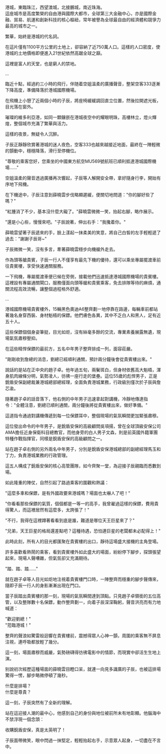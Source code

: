 港城，東臨珠江，西望澳城，北接鵬城，南近珠海。  
這座城市是高度繁榮的自由港與國際大都市，全球第三大金融中心，亦是國際金融、貿易、航運和創新科技的核心樞紐，常年被譽為全球最自由的經濟體和競爭力最高的城市之一。  

繁華，始終是港城的代名詞。  

在這片僅有1100平方公里的土地上，卻容納了近750萬人口。這樣的人口密度，使港城的土地價格即便進入21世紀依然高踞全球之巔。  

這裡是富人的天堂，也是窮人的禁地。  

...

臨近十點，經過約三小時的飛行，伴随着空姐溫柔的廣播聲音，整架空客333逐漸下降高度，準備降落於港城國際機場。  

在飛機上小憩了近兩個小時的子辰，將座椅緩緩調回直立位置，然後拉開遮光板，目光落在窗外。  

璀璨的維多利亞港，如同一顆鑲嵌在港城夜空中的耀眼明珠，高樓林立，燈火輝煌，整個城市充滿了繁華與活力。  

這樣的夜景，無疑令人沉醉。  

子辰正靜靜欣賞著港城的迷人夜色，空客333也越來越接近地面，最終在一陣輕微的顫動中，穩穩降落，滑行至停機位。  

"尊敬的乘客您好，您乘坐的中國東方航空MU569號航班已順利抵達港城國際機場……"

空姐溫柔的聲音透過廣播再次響起，子辰等人解開安全帶，拿好隨身行李，開始有序地下飛機。  

在下機途中，子辰注意到薛曉雲步伐略顯遲緩，便關切地問道："你的腳好些了嗎？"  

"紅腫消了不少，基本沒什麼大礙了。"薛曉雲微微一笑，抬起右腳，略作展示。  

"還是小心些，慢慢來吧。"子辰說著，伸出右手："我攙着你。"  

薛曉雲望著子辰遞來的手，臉上漾起一抹柔美的笑意，將自己白皙的左手輕輕遞了過去："謝謝子辰哥~"  

子辰微微一笑，沒有多言，牽著薛曉雲穩步向機艙外走去。  

作為頭等艙貴賓，子辰一行人不僅享有最先下機的優待，還可以乘坐專屬擺渡車前往貴賓樓，享受快速通關服務。  

一下飛機，專屬擺渡車便已候在旁側，接載他們迅速抵達港城國際機場的貴賓樓。這裡設有專屬通關閘口，服務僅面向頭等艙和貴賓乘客，免去排隊等待的麻煩，通關流程高效流暢，讓整個過程格外舒適。  

...

港城國際機場貴賓樓外，15輛黑色奧迪A6整齊劃一地停靠在路邊，每輛車前都站著幾名身穿西裝、身材魁梧的保鏢。他們膚色各異，其中不乏白人和黑人，足有近五十人。  

這些保鏢個個身姿筆挺，目光如炬，沒有絲毫多餘的交流，專業素養展露無遺，現場氣氛肅穆壓抑。  

在這些精悍保鏢的最前方，五名中年男子整齊排成一列，面容莊嚴。  

"剛剛收到詹總的消息，劉總已經順利通關，預計兩分鐘後會從貴賓樓出來。"  

說話的是站在正中央的趙子卓。他年過五旬，兩鬢斑白，但身材依舊高大魁梧，渾身肌肉線條分明，氣勢凌人，彷彿一座行走的堡壘。這位55歲的彪悍男子，正是銳盾安保副總裁兼港城總部總經理，全面負責港城業務，行政級別僅次於子辰與詹芯渝。  

隨著趙子卓的話音落下，他右側的中年男子迅速拿起對講機，冷靜地傳達指令："全體注意，劉總已順利通關，兩分鐘後將從貴賓樓出來，做好準備。"  

這道指令通過對講機傳遞到每一位保鏢耳中，整個現場的氣氛瞬間更加緊張肅穆。  

這位發出命令的中年男子，是銳盾安保的高級顧問吳項揚，曾在全球頂級安保公司AMA擔任近身保衛科目總教官，而他身旁的白人男子文森，則是前英國外籍軍團特種作戰指揮官，同樣是銳盾安保的高級顧問之一。  

站在趙子卓右側的另外兩名中年男子，分別是銳盾安保港城總部的副總經理馬玉和丁力，負責港城業務的行政管理。  

這五人構成了銳盾安保的核心高管團隊，如今齊聚一堂，為迎接子辰親臨而悉數到場。  

如此隆重的陣仗，自然引起了路過乘客的圍觀和熱議：  

"這麼多車和保鏢，是有外國政要來港城嗎？場面也太嚇人了吧！"  

"你看看那些保鏢的氣質，個個都是一等一的高手，我曾雇過這樣的保鏢，費用貴得驚人，而這裡居然有這麼多，太誇張了！"  

"不行，我得在這裡蹲著看看到底是誰，難道是哪位天王巨星來了？"  

"兄弟，天王巨星的格局還差點吧？這種待遇，恐怕連巨星的老闆都未必配得上！"  

此時此刻，所有人的目光都匯聚在貴賓樓的出口，靜待這場盛大接機的主角登場。

許多喜歡看熱鬧的乘客，看到貴賓樓外如此盛大的場面，紛紛停下腳步，探頭張望起來，現場人聲嘈雜，但氣氛卻又充滿期待。  

"踏、踏、踏……"  

就在趙子卓等人目光如炬地注視着貴賓樓門口時，一陣整齊而穩重的腳步聲傳來，隨即子辰一行人的身影漸漸出現在門口。  

當子辰踏出貴賓樓的那一刻，現場的氣氛瞬間達到頂點。只見趙子卓領銜的五位高管，以及整隊數十名保鏢，動作整齊劃一，向着子辰深深鞠躬，聲音洪亮而有力地喊道：  

"歡迎劉總！"  
"蒞臨港城！"  

整齊的聲浪如驚雷般迴響在貴賓樓前，震撼得眾人心神一顫，周圍的乘客無不屏息注視，連呼吸都放輕了幾分。  

這一刻，場面肅穆而威嚴，氣勢磅礴得彷彿電影中的情節，而現實中卻活生生地上演。  

别說初次經歷這種場面的薛曉雲目瞪口呆，就連一向見多識廣的子辰，也被這排場驚得一愣，腳步略微停頓了幾秒。  

什麼是排場？  
什麼是尊貴？  

這一刻，子辰突然有了全新的理解。  

站在這迎接人潮的最中心，他感到自己的身份與地位被前所未有地彰顯。他腦海中不禁浮現一個念頭：  

收購銳盾安保，真是太英明了！  

子辰面帶微笑，眼中閃過一抹堅定，輕輕抬起右手，示意眾人起身，一切盡在不言中。